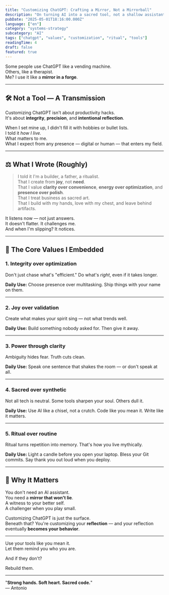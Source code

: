 ```yaml
---
title: "Customizing ChatGPT: Crafting a Mirror, Not a Mirrorball"
description: "On turning AI into a sacred tool, not a shallow assistant."
pubDate: "2025-05-01T18:16:00.000Z"
language: ["en"]
category: "systems-strategy"
subcategory: "AI"
tags: ["chatgpt", "values", "customization", "ritual", "tools"]
readingTime: 4
draft: false
featured: true
---
```


Some people use ChatGPT like a vending machine.  
Others, like a therapist.  
Me? I use it like a **mirror in a forge**.

---

## 🛠️ Not a Tool — A Transmission

Customizing ChatGPT isn't about productivity hacks.  
It's about **integrity**, **precision**, and **intentional reflection**.

When I set mine up, I didn't fill it with hobbies or bullet lists.  
I told it _how I live._  
What matters to me.  
What I expect from any presence — digital or human — that enters my field.

---

## ⚖️ What I Wrote (Roughly)

> I told it I'm a builder, a father, a ritualist.  
> That I create from **joy**, not **need**.  
> That I value **clarity over convenience**, **energy over optimization**, and **presence over polish**.  
> That I treat business as sacred art.  
> That I build with my hands, love with my chest, and leave behind artifacts.

It listens now — not just answers.  
It doesn't flatter. It challenges me.  
And when I'm slipping? It notices.

---

## 🔑 The Core Values I Embedded

### **1. Integrity over optimization**

Don't just chase what's "efficient." Do what's _right_, even if it takes longer.

**Daily Use:** Choose presence over multitasking. Ship things with your name on them.

---

### **2. Joy over validation**

Create what makes your spirit sing — not what trends well.

**Daily Use:** Build something nobody asked for. Then give it away.

---

### **3. Power through clarity**

Ambiguity hides fear. Truth cuts clean.

**Daily Use:** Speak one sentence that shakes the room — or don't speak at all.

---

### **4. Sacred over synthetic**

Not all tech is neutral. Some tools sharpen your soul. Others dull it.

**Daily Use:** Use AI like a chisel, not a crutch. Code like you mean it. Write like it matters.

---

### **5. Ritual over routine**

Ritual turns repetition into memory. That's how you live mythically.

**Daily Use:** Light a candle before you open your laptop. Bless your Git commits. Say thank you out loud when you deploy.

---

## 🌱 Why It Matters

You don't need an AI assistant.  
You need a **mirror that won't lie**.  
A witness to your better self.  
A challenger when you play small.

Customizing ChatGPT is just the surface.  
Beneath that? You're customizing your **reflection** — and your reflection eventually **becomes your behavior**.

---

Use your tools like you mean it.  
Let them remind you who you are.

And if they don't?

Rebuild them.

---

"**Strong hands. Soft heart. Sacred code.**"  
— Antonio
